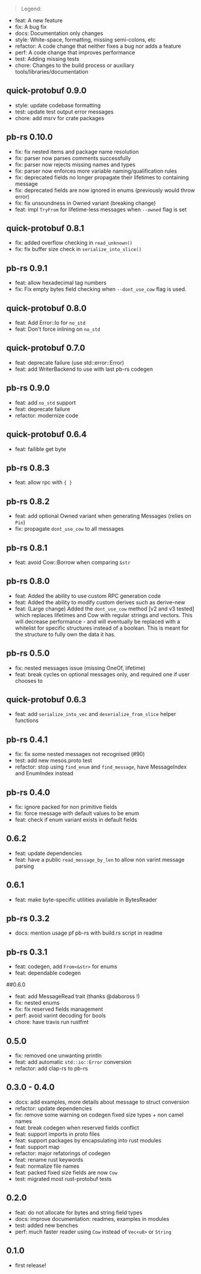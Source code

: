 > Legend:
  - feat: A new feature
  - fix: A bug fix
  - docs: Documentation only changes
  - style: White-space, formatting, missing semi-colons, etc
  - refactor: A code change that neither fixes a bug nor adds a feature
  - perf: A code change that improves performance
  - test: Adding missing tests
  - chore: Changes to the build process or auxiliary tools/libraries/documentation

## quick-protobuf 0.9.0
- style: update codebase formatting
- test: update test output error messages
- chore: add msrv for crate packages

## pb-rs 0.10.0
- fix: fix nested items and package name resolution
- fix: parser now parses comments successfully
- fix: parser now rejects missing names and types
- fix: parser now enforces more variable naming/qualification rules
- fix: deprecated fields no longer propagate their lifetimes to containing message
- fix: deprecated fields are now ignored in enums (previously would throw error)
- fix: fix unsoundness in Owned variant (breaking change)
- feat: impl `TryFrom` for lifetime-less messages when `--owned` flag is set

## quick-protobuf 0.8.1
- fix: added overflow checking in `read_unknown()`
- fix: fix buffer size check in `serialize_into_slice()`

## pb-rs 0.9.1
- feat: allow hexadecimal tag numbers
- fix: Fix empty bytes field checking when `--dont_use_cow` flag is used.

## quick-protobuf 0.8.0
- feat: Add Error::Io for `no_std`
- feat: Don't force inlining on `no_std`

## quick-protobuf 0.7.0
- feat: deprecate failure (use std::error::Error)
- feat: add WriterBackend to use with last pb-rs codegen

## pb-rs 0.9.0
- feat: add `no_std` support
- feat: deprecate failure
- refactor: modernize code

## quick-protobuf 0.6.4
- feat: failible get byte

## pb-rs 0.8.3
- feat: allow rpc with `{ }`

## pb-rs 0.8.2
- feat: add optional Owned variant when generating Messages (relies on `Pin`)
- fix: propagate `dont_use_cow` to all messages

## pb-rs 0.8.1
- feat: avoid Cow::Borrow when comparing `&str`

## pb-rs 0.8.0
- feat: Added the ability to use custom RPC generation code
- feat: Added the ability to modify custom derives such as derive-new
- feat: (Large change) Added the `dont_use_cow` method [v2 and v3 tested] which replaces lifetimes 
and Cow with regular strings and vectors. This will decrease performance - and will 
eventually be replaced with a whitelist for specific structures instead of a boolean.
This is meant for the structure to fully own the data it has.

## pb-rs 0.5.0
- fix: nested messages issue (missing OneOf, lifetime)
- feat: break cycles on optional messages only, and required one if user chooses to

## quick-protobuf 0.6.3
- feat: add `serialize_into_vec` and `deserialize_from_slice` helper functions

## pb-rs 0.4.1
- fix: fix some nested messages not recognised (#90)
- test: add new mesos.proto test
- refactor: stop using `find_enum` and `find_message`, have MessageIndex and EnumIndex instead

## pb-rs 0.4.0
- fix: ignore packed for non primitive fields
- fix: force message with default values to be enum
- feat: check if enum variant exists in default fields

## 0.6.2
- feat: update dependencies
- feat: have a public `read_message_by_len` to allow non varint message parsing

## 0.6.1
- feat: make byte-specific utilities available in BytesReader

## pb-rs 0.3.2
- docs: mention usage pf pb-rs with build.rs script in readme

## pb-rs 0.3.1
- feat: codegen, add `From<&str>` for enums
- feat: dependable codegen

##0.6.0
- feat: add MessageRead trait (thanks @daboross !)
- fix: nested enums
- fix: fix reserved fields management
- perf: avoid varint decoding for bools
- chore: have travis run rustfmt

## 0.5.0
- fix: removed one unwanting println
- feat: add automatic `std::io::Error` conversion
- refactor:  add clap-rs to pb-rs

## 0.3.0 - 0.4.0
- docs: add examples, more details about message to struct conversion
- refactor: update dependencies
- fix: remove some warning on codegen fixed size types + non camel names
- feat: break codegen when reserved fields conflict
- feat: support imports in proto files
- feat: support packages by encapsulating into rust modules
- feat: support map
- refactor: major refatorings of codegen
- feat: rename rust keywords
- feat: normalize file names
- feat: packed fixed size fields are now `Cow`
- test: migrated most rust-protobuf tests

## 0.2.0
- feat: do not allocate for bytes and string field types
- docs: improve documentation: readmes, examples in modules
- test: added new benches
- perf: much faster reader using `Cow` instead of `Vec<u8>` or `String`

## 0.1.0
- first release!
